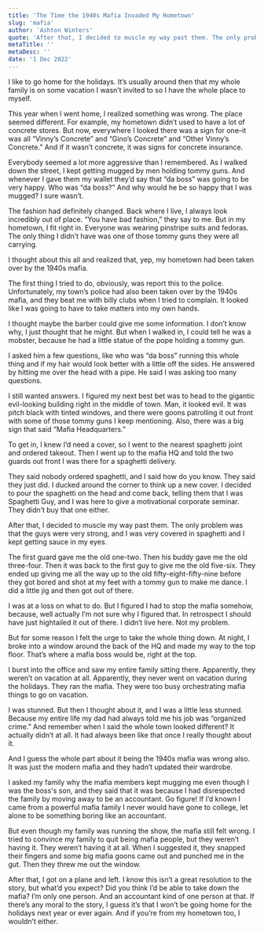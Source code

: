 ```yaml
---
title: 'The Time the 1940s Mafia Invaded My Hometown'
slug: 'mafia'
author: 'Ashton Winters'
quote: 'After that, I decided to muscle my way past them. The only problem was that the guys were very strong, and I was very covered in spaghetti and I kept getting sauce in my eyes.'
metaTitle: ''
metaDesc: ''
date: '1 Dec 2022'
---
```


I like to go home for the holidays. It’s usually around then that my whole family is on some vacation I wasn’t invited to so I have the whole place to myself.

This year when I went home, I realized something was wrong. The place seemed different. For example, my hometown didn’t used to have a lot of concrete stores. But now, everywhere I looked there was a sign for one–it was all “Vinny’s Concrete” and “Gino’s Concrete” and “Other Vinny’s Concrete.” And if it wasn’t concrete, it was signs for concrete insurance.

Everybody seemed a lot more aggressive than I remembered. As I walked down the street, I kept getting mugged by men holding tommy guns. And whenever I gave them my wallet they’d say that “da boss” was going to be very happy. Who was “da boss?” And why would he be so happy that I was mugged? I sure wasn’t.

The fashion had definitely changed. Back where I live, I always look incredibly out of place. “You have bad fashion,” they say to me. But in my hometown, I fit right in. Everyone was wearing pinstripe suits and fedoras. The only thing I didn’t have was one of those tommy guns they were all carrying.

I thought about this all and realized that, yep, my hometown had been taken over by the 1940s mafia.

The first thing I tried to do, obviously, was report this to the police. Unfortunately, my town’s police had also been taken over by the 1940s mafia, and they beat me with billy clubs when I tried to complain. It looked like I was going to have to take matters into my own hands.

I thought maybe the barber could give me some information. I don’t know why, I just thought that he might. But when I walked in, I could tell he was a mobster, because he had a little statue of the pope holding a tommy gun.

I asked him a few questions, like who was “da boss” running this whole thing and if my hair would look better with a little off the sides. He answered by hitting me over the head with a pipe. He said I was asking too many questions.

I still wanted answers. I figured my next best bet was to head to the gigantic evil-looking building right in the middle of town. Man, it looked evil. It was pitch black with tinted windows, and there were goons patrolling it out front with some of those tommy guns I keep mentioning. Also, there was a big sign that said “Mafia Headquarters.”

To get in, I knew I’d need a cover, so I went to the nearest spaghetti joint and ordered takeout. Then I went up to the mafia HQ and told the two guards out front I was there for a spaghetti delivery.

They said nobody ordered spaghetti, and I said how do you know. They said they just did. I ducked around the corner to think up a new cover. I decided to pour the spaghetti on the head and come back, telling them that I was Spaghetti Guy, and I was here to give a motivational corporate seminar. They didn’t buy that one either.

After that, I decided to muscle my way past them. The only problem was that the guys were very strong, and I was very covered in spaghetti and I kept getting sauce in my eyes.

The first guard gave me the old one-two. Then his buddy gave me the old three-four. Then it was back to the first guy to give me the old five-six. They ended up giving me all the way up to the old fifty-eight-fifty-nine before they got bored and shot at my feet with a tommy gun to make me dance. I did a little jig and then got out of there.

I was at a loss on what to do. But I figured I had to stop the mafia somehow, because, well actually I’m not sure why I figured that. In retrospect I should have just hightailed it out of there. I didn’t live here. Not my problem.

But for some reason I felt the urge to take the whole thing down. At night, I broke into a window around the back of the HQ and made my way to the top floor. That’s where a mafia boss would be, right at the top.

I burst into the office and saw my entire family sitting there. Apparently, they weren’t on vacation at all. Apparently, they never went on vacation during the holidays. They ran the mafia. They were too busy orchestrating mafia things to go on vacation.

I was stunned. But then I thought about it, and I was a little less stunned. Because my entire life my dad had always told me his job was “organized crime.” And remember when I said the whole town looked different? It actually didn’t at all. It had always been like that once I really thought about it.

And I guess the whole part about it being the 1940s mafia was wrong also. It was just the modern mafia and they hadn’t updated their wardrobe.

I asked my family why the mafia members kept mugging me even though I was the boss's son, and they said that it was because I had disrespected the family by moving away to be an accountant. Go figure! If I’d known I came from a powerful mafia family I never would have gone to college, let alone to be something boring like an accountant.

But even though my family was running the show, the mafia still felt wrong. I tried to convince my family to quit being mafia people, but they weren’t having it. They weren’t having it at all. When I suggested it, they snapped their fingers and some big mafia goons came out and punched me in the gut. Then they threw me out the window.

After that, I got on a plane and left. I know this isn’t a great resolution to the story, but what’d you expect? Did you think I’d be able to take down the mafia? I’m only one person. And an accountant kind of one person at that. If there’s any moral to the story, I guess it’s that I won’t be going home for the holidays next year or ever again. And if you’re from my hometown too, I wouldn’t either.